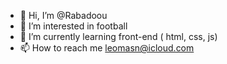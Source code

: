 - 👋 Hi, I’m @Rabadoou
- 👀 I’m interested in football 
- 🌱 I’m currently learning front-end ( html, css, js)
- 📫 How to reach me leomasn@icloud.com

